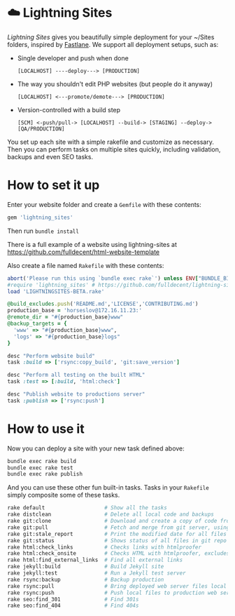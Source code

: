 # :cloud: Lightning Sites

*Lightning Sites* gives you beautifully simple deployment for your ~/Sites folders, inspired by [Fastlane](https://fastlane.tools/). We support all deployment setups, such as:

 * Single developer and push when done

    ```
    [LOCALHOST] ----deploy---> [PRODUCTION]
    ```

 * The way you shouldn't edit PHP websites (but people do it anyway)

    ```
    [LOCALHOST] <---promote/demote---> [PRODUCTION]
    ```

 * Version-controlled with a build step

    ```
    [SCM] <-push/pull-> [LOCALHOST] --build-> [STAGING] --deploy-> [QA/PRODUCTION]
    ```

You set up each site with a simple rakefile and customize as necessary. Then you can perform tasks on multiple sites quickly, including validation, backups and even SEO tasks.


# How to set it up

Enter your website folder and create a `Gemfile` with these contents:

```ruby
gem 'lightning_sites'
```

Then run `bundle install`

There is a full example of a website using lightning-sites at https://github.com/fulldecent/html-website-template

Also create a file named `Rakefile` with these contents:

```ruby
abort('Please run this using `bundle exec rake`') unless ENV["BUNDLE_BIN_PATH"]
#require 'lightning_sites' # https://github.com/fulldecent/lightning-sites
load 'LIGHTNINGSITES-BETA.rake'

@build_excludes.push('README.md','LICENSE','CONTRIBUTING.md')
production_base = 'horseslov@172.16.11.23:'
@remote_dir = "#{production_base}www"
@backup_targets = {
  'www' => "#{production_base}www",
  'logs' => "#{production_base}logs"
}

desc "Perform website build"
task :build => ['rsync:copy_build', 'git:save_version']

desc "Perform all testing on the built HTML"
task :test => [:build, 'html:check']

desc "Publish website to productions server"
task :publish => ['rsync:push']
```


# How to use it

Now you can deploy a site with your new task defined above:

```bash
bundle exec rake build
bundle exec rake test
bundle exec rake publish
```

And you can use these other fun built-in tasks. Tasks in your `Rakefile` simply composite some of these tasks.

```bash
rake default                   # Show all the tasks
rake distclean                 # Delete all local code and backups
rake git:clone                 # Download and create a copy of code from git server
rake git:pull                  # Fetch and merge from git server, using current checked out branch
rake git:stale_report          # Print the modified date for all files under source control
rake git:status                # Shows status of all files in git repo
rake html:check_links          # Checks links with htmlproofer
rake html:check_onsite         # Checks HTML with htmlproofer, excludes offsite broken link checking
rake html:find_external_links  # Find all external links
rake jekyll:build              # Build Jekyll site
rake jekyll:test               # Run a Jekyll test server
rake rsync:backup              # Backup production
rake rsync:pull                # Bring deployed web server files local
rake rsync:push                # Push local files to production web server
rake seo:find_301              # Find 301s
rake seo:find_404              # Find 404s
```
